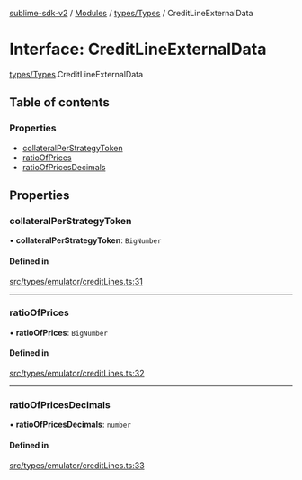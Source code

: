 [sublime-sdk-v2](../README.md) / [Modules](../modules.md) / [types/Types](../modules/types_Types.md) / CreditLineExternalData

# Interface: CreditLineExternalData

[types/Types](../modules/types_Types.md).CreditLineExternalData

## Table of contents

### Properties

- [collateralPerStrategyToken](types_Types.CreditLineExternalData.md#collateralperstrategytoken)
- [ratioOfPrices](types_Types.CreditLineExternalData.md#ratioofprices)
- [ratioOfPricesDecimals](types_Types.CreditLineExternalData.md#ratioofpricesdecimals)

## Properties

### collateralPerStrategyToken

• **collateralPerStrategyToken**: `BigNumber`

#### Defined in

[src/types/emulator/creditLines.ts:31](https://github.com/sublime-finance/sublime-sdk/blob/cbfce7e/src/types/emulator/creditLines.ts#L31)

___

### ratioOfPrices

• **ratioOfPrices**: `BigNumber`

#### Defined in

[src/types/emulator/creditLines.ts:32](https://github.com/sublime-finance/sublime-sdk/blob/cbfce7e/src/types/emulator/creditLines.ts#L32)

___

### ratioOfPricesDecimals

• **ratioOfPricesDecimals**: `number`

#### Defined in

[src/types/emulator/creditLines.ts:33](https://github.com/sublime-finance/sublime-sdk/blob/cbfce7e/src/types/emulator/creditLines.ts#L33)
